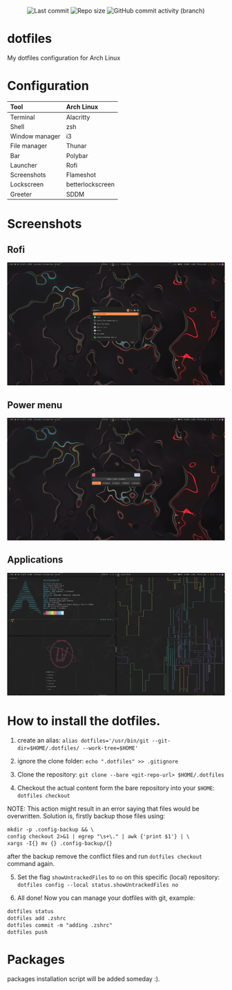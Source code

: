 <p align='center'>
    <img alt="Last commit" src="https://img.shields.io/github/last-commit/Ganji00/dotfiles-git?color=fce566&style=for-the-badge"/>
    <img alt="Repo size" src="https://img.shields.io/github/repo-size/Ganji00/dotfiles-git?color=fd9353&style=for-the-badge"/>
    <img alt="GitHub commit activity (branch)" src="https://img.shields.io/github/commit-activity/t/Ganji00/dotfiles-git?style=for-the-badge&color=fc618d">
</p>

# dotfiles
My dotfiles configuration for Arch Linux 

# Configuration
| Tool | Arch Linux |
|:-----|:-----------|
| Terminal | Alacritty |
| Shell | zsh |
| Window manager | i3 |
| File manager | Thunar |
| Bar | Polybar |
| Launcher | Rofi |
| Screenshots | Flameshot |
| Lockscreen | betterlockscreen |
| Greeter | SDDM |

# Screenshots

## Rofi

![rofi screenshot](.screenshots/rofi.png)

## Power menu
![power menu screenshot](.screenshots/power_menu.png)

## Applications
![applications screenshot](.screenshots/apps.png)


# How to install the dotfiles.

1. create an alias:
`alias dotfiles='/usr/bin/git --git-dir=$HOME/.dotfiles/ --work-tree=$HOME'`

2. ignore the clone folder:
`echo ".dotfiles" >> .gitignore`

3. Clone the repository:
`git clone --bare <git-repo-url> $HOME/.dotfiles`

4. Checkout the actual content form the bare repository into your `$HOME`:
`dotfiles checkout`

NOTE: This action might result in an error saying that files would be overwritten.
Solution is, firstly backup those files using:
```
mkdir -p .config-backup && \
config checkout 2>&1 | egrep "\s+\." | awk {'print $1'} | \
xargs -I{} mv {} .config-backup/{}
```
after the backup remove the conflict files and run `dotfiles checkout` command again.

5. Set the flag `showUntrackedFiles` to `no` on this specific (local) repository:
`dotfiles config --local status.showUntrackedFiles no`

6. All done! Now you can manage your dotfiles with git, example:
```
dotfiles status
dotfiles add .zshrc
dotfiles commit -m "adding .zshrc"
dotfiles push
```

# Packages

packages installation script will be added someday :). 
